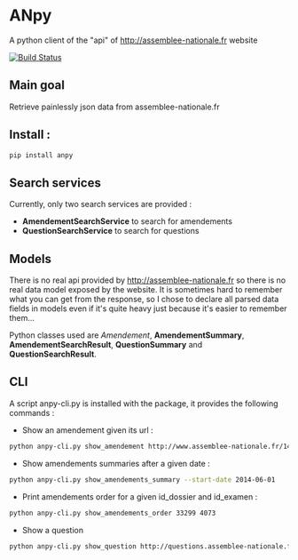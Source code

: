 # ANpy
A python client of the "api" of http://assemblee-nationale.fr website

[![Build Status](https://travis-ci.org/fmassot/rc-tools.svg)](https://travis-ci.org/fmassot/anpy)

## Main goal
Retrieve painlessly json data from assemblee-nationale.fr

## Install :
```bash
pip install anpy
```

## Search services
Currently, only two search services are provided :
 * **AmendementSearchService** to search for amendements
 * **QuestionSearchService** to search for questions

## Models
There is no real api provided by http://assemblee-nationale.fr so there is no real data model exposed by the website.
It is sometimes hard to remember what you can get from the response, so I chose to declare all parsed data fields in models even if it's quite heavy just because it's easier to remember them...

Python classes used are *Amendement*, **AmendementSummary**, **AmendementSearchResult**, **QuestionSummary** and **QuestionSearchResult**.


## CLI
A script anpy-cli.py is installed with the package, it provides the following commands :

* Show an amendement given its url :
```bash
python anpy-cli.py show_amendement http://www.assemblee-nationale.fr/14/amendements/1847/CION-DVP/CD266.asp
```

* Show amendements summaries after a given date :
```bash
python anpy-cli.py show_amendements_summary --start-date 2014-06-01
```

* Print amendements order for a given id_dossier and id_examen :
```bash
python anpy-cli.py show_amendements_order 33299 4073
```

* Show a question
```bash
python anpy-cli.py show_question http://questions.assemblee-nationale.fr/q14/14-73499QE.htm
```
